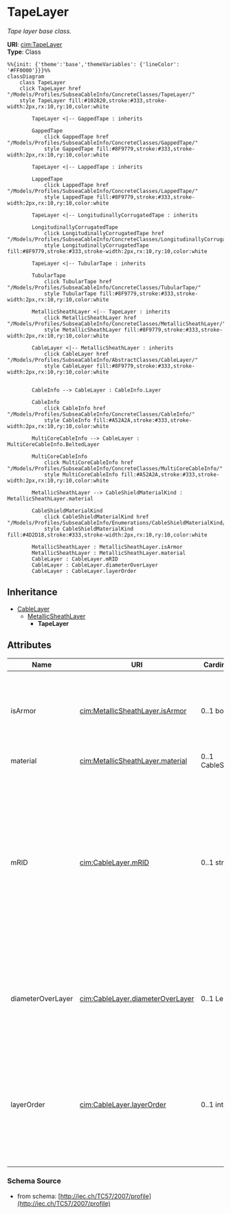 # TapeLayer

_Tape layer base class._

**URI**: [cim:TapeLayer](http://iec.ch/TC57/CIM-generic#TapeLayer)<br />
**Type**: Class

```mermaid
%%{init: {'theme':'base','themeVariables': {'lineColor': '#FF0000'}}}%%
classDiagram
    class TapeLayer
    click TapeLayer href "/Models/Profiles/SubseaCableInfo/ConcreteClasses/TapeLayer/"
    style TapeLayer fill:#102820,stroke:#333,stroke-width:2px,rx:10,ry:10,color:white

        TapeLayer <|-- GappedTape : inherits

        GappedTape
            click GappedTape href "/Models/Profiles/SubseaCableInfo/ConcreteClasses/GappedTape/"
            style GappedTape fill:#8F9779,stroke:#333,stroke-width:2px,rx:10,ry:10,color:white

        TapeLayer <|-- LappedTape : inherits

        LappedTape
            click LappedTape href "/Models/Profiles/SubseaCableInfo/ConcreteClasses/LappedTape/"
            style LappedTape fill:#8F9779,stroke:#333,stroke-width:2px,rx:10,ry:10,color:white

        TapeLayer <|-- LongitudinallyCorrugatedTape : inherits

        LongitudinallyCorrugatedTape
            click LongitudinallyCorrugatedTape href "/Models/Profiles/SubseaCableInfo/ConcreteClasses/LongitudinallyCorrugatedTape/"
            style LongitudinallyCorrugatedTape fill:#8F9779,stroke:#333,stroke-width:2px,rx:10,ry:10,color:white

        TapeLayer <|-- TubularTape : inherits

        TubularTape
            click TubularTape href "/Models/Profiles/SubseaCableInfo/ConcreteClasses/TubularTape/"
            style TubularTape fill:#8F9779,stroke:#333,stroke-width:2px,rx:10,ry:10,color:white
     
        MetallicSheathLayer <|-- TapeLayer : inherits
            click MetallicSheathLayer href "/Models/Profiles/SubseaCableInfo/ConcreteClasses/MetallicSheathLayer/"
            style MetallicSheathLayer fill:#8F9779,stroke:#333,stroke-width:2px,rx:10,ry:10,color:white
     
        CableLayer <|-- MetallicSheathLayer : inherits
            click CableLayer href "/Models/Profiles/SubseaCableInfo/AbstractClasses/CableLayer/"
            style CableLayer fill:#8F9779,stroke:#333,stroke-width:2px,rx:10,ry:10,color:white


        CableInfo --> CableLayer : CableInfo.Layer

        CableInfo
            click CableInfo href "/Models/Profiles/SubseaCableInfo/ConcreteClasses/CableInfo/"
            style CableInfo fill:#A52A2A,stroke:#333,stroke-width:2px,rx:10,ry:10,color:white

        MultiCoreCableInfo --> CableLayer : MultiCoreCableInfo.BeltedLayer

        MultiCoreCableInfo
            click MultiCoreCableInfo href "/Models/Profiles/SubseaCableInfo/ConcreteClasses/MultiCoreCableInfo/"
            style MultiCoreCableInfo fill:#A52A2A,stroke:#333,stroke-width:2px,rx:10,ry:10,color:white

        MetallicSheathLayer --> CableShieldMaterialKind : MetallicSheathLayer.material

        CableShieldMaterialKind
            click CableShieldMaterialKind href "/Models/Profiles/SubseaCableInfo/Enumerations/CableShieldMaterialKind/"
            style CableShieldMaterialKind fill:#4D2D18,stroke:#333,stroke-width:2px,rx:10,ry:10,color:white

        MetallicSheathLayer : MetallicSheathLayer.isArmor
        MetallicSheathLayer : MetallicSheathLayer.material
        CableLayer : CableLayer.mRID
        CableLayer : CableLayer.diameterOverLayer
        CableLayer : CableLayer.layerOrder
```

## Inheritance
* [CableLayer](/Models/Profiles/SubseaCableInfo/AbstractClasses/CableLayer/)
    * [MetallicSheathLayer](/Models/Profiles/SubseaCableInfo/ConcreteClasses/MetallicSheathLayer/)
        * **TapeLayer**

## Attributes
| Name | URI | Cardinality and Range | Description | Inheritance |
| ---  | --- | --- | --- | --- |
| isArmor | [cim:MetallicSheathLayer.isArmor](http://iec.ch/TC57/CIM-generic#MetallicSheathLayer.isArmor) | 0..1 boolean | Indicates whether this metallic sheath is an armor, which is a covering consisting of a metal tape(s) or wires, generally used to protect the cable from external mechanical effects | MetallicSheathLayer |
| material | [cim:MetallicSheathLayer.material](http://iec.ch/TC57/CIM-generic#MetallicSheathLayer.material) | 0..1 CableShieldMaterialKind | Material og this metallic sheath layer. | MetallicSheathLayer |
| mRID | [cim:CableLayer.mRID](http://iec.ch/TC57/CIM-generic#CableLayer.mRID) | 0..1 string | Master resource identifier issued by a model authority. The mRID is unique within an exchange context. Global uniqueness is easily achieved by using a UUID, as specified in IETF RFC 4122, for the mRID. The use of UUID is strongly recommended.For CIMXML data files in RDF syntax conforming to IEC 61970-552, the mRID is mapped to rdf:ID or rdf:about attributes that identify CIM object elements. | CableLayer |
| diameterOverLayer | [cim:CableLayer.diameterOverLayer](http://iec.ch/TC57/CIM-generic#CableLayer.diameterOverLayer) | 0..1 Length | Use either diameter over layer or layer thickness.Specification varies by manufacturer and manufacturing process. For extruded layers, the diameter is typically provided. For tapes, the thickness is typically applied. | CableLayer |
| layerOrder | [cim:CableLayer.layerOrder](http://iec.ch/TC57/CIM-generic#CableLayer.layerOrder) | 0..1 integer | Order of the layer outwards from the cable core.For a multi-core cable, belted layers must have their own order starting from the first belted layer.Intercalated layers (typically tapes, where each tape is both below and above the other tape) must share the same layer order. | CableLayer |

### Schema Source
* from schema: [http://iec.ch/TC57/2007/profile](http://iec.ch/TC57/2007/profile)
